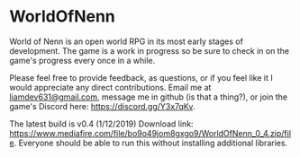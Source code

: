 # WorldOfNenn

World of Nenn is an open world RPG in its most early stages of development. The game is a work in progress so be sure to check in on the game's progress every once in a while.

Please feel free to provide feedback, as questions, or if you feel like it I would appreciate any direct contributions. Email me at liamdev631@gmail.com, message me in github (is that a thing?), or join the game's Discord here: https://discord.gg/Y3x7qKv.

The latest build is v0.4 (1/12/2019)
Download link: https://www.mediafire.com/file/bo9o49jom8gxgo9/WorldOfNenn_0_4.zip/file.
Everyone should be able to run this without installing additional libraries.
